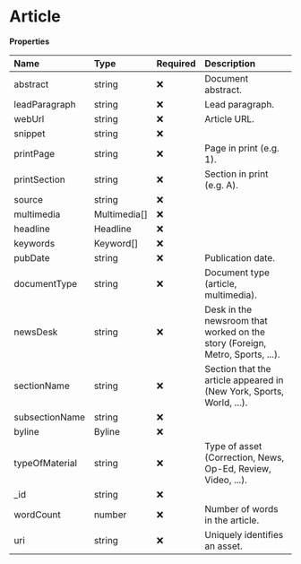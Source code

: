 # Article

**Properties**

| Name           | Type         | Required | Description                                                                  |
| :------------- | :----------- | :------- | :--------------------------------------------------------------------------- |
| abstract       | string       | ❌       | Document abstract.                                                           |
| leadParagraph  | string       | ❌       | Lead paragraph.                                                              |
| webUrl         | string       | ❌       | Article URL.                                                                 |
| snippet        | string       | ❌       |                                                                              |
| printPage      | string       | ❌       | Page in print (e.g. 1).                                                      |
| printSection   | string       | ❌       | Section in print (e.g. A).                                                   |
| source         | string       | ❌       |                                                                              |
| multimedia     | Multimedia[] | ❌       |                                                                              |
| headline       | Headline     | ❌       |                                                                              |
| keywords       | Keyword[]    | ❌       |                                                                              |
| pubDate        | string       | ❌       | Publication date.                                                            |
| documentType   | string       | ❌       | Document type (article, multimedia).                                         |
| newsDesk       | string       | ❌       | Desk in the newsroom that worked on the story (Foreign, Metro, Sports, ...). |
| sectionName    | string       | ❌       | Section that the article appeared in (New York, Sports, World, ...).         |
| subsectionName | string       | ❌       |                                                                              |
| byline         | Byline       | ❌       |                                                                              |
| typeOfMaterial | string       | ❌       | Type of asset (Correction, News, Op-Ed, Review, Video, ...).                 |
| \_id           | string       | ❌       |                                                                              |
| wordCount      | number       | ❌       | Number of words in the article.                                              |
| uri            | string       | ❌       | Uniquely identifies an asset.                                                |
